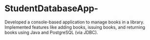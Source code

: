 # StudentDatabaseApp-
Developed a console-based application to manage books in a library. Implemented features like adding books, issuing books, and returning books using Java and PostgreSQL (via JDBC).
